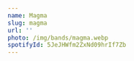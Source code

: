 ```yaml
---
name: Magma
slug: magma
url: ''
photo: /img/bands/magma.webp
spotifyId: 5JeJHWfm2ZxNd09hrIf7Zb
---
```

